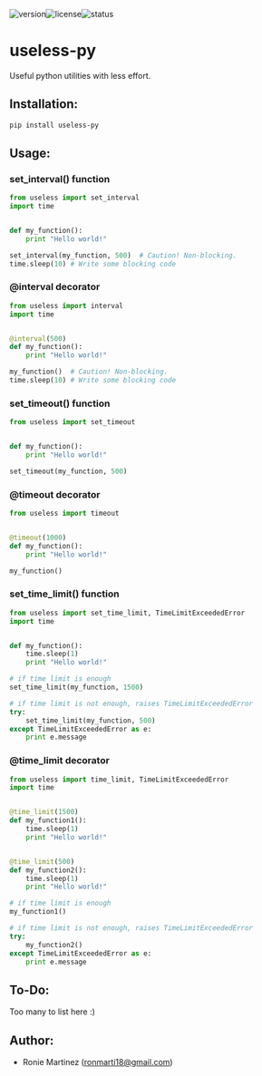 ![version](https://img.shields.io/pypi/v/useless-py.svg)![license](https://img.shields.io/pypi/l/useless-py.svg)![status](https://img.shields.io/pypi/status/useless-py.svg)

# useless-py
Useful python utilities with less effort.

## Installation:
```sh
pip install useless-py
```

## Usage:

### set_interval() function
```python
from useless import set_interval
import time


def my_function():
    print "Hello world!"

set_interval(my_function, 500)  # Caution! Non-blocking.
time.sleep(10) # Write some blocking code

```

### @interval decorator
```python
from useless import interval
import time


@interval(500)
def my_function():
    print "Hello world!"

my_function()  # Caution! Non-blocking.
time.sleep(10) # Write some blocking code

```

### set_timeout() function
```python
from useless import set_timeout


def my_function():
    print "Hello world!"

set_timeout(my_function, 500)

```

### @timeout decorator
```python
from useless import timeout


@timeout(1000)
def my_function():
    print "Hello world!"

my_function()

```

### set_time_limit() function
```python
from useless import set_time_limit, TimeLimitExceededError
import time


def my_function():
    time.sleep(1)
    print "Hello world!"

# if time limit is enough
set_time_limit(my_function, 1500)

# if time limit is not enough, raises TimeLimitExceededError
try:
    set_time_limit(my_function, 500)
except TimeLimitExceededError as e:
    print e.message

```

### @time_limit decorator
```python
from useless import time_limit, TimeLimitExceededError
import time


@time_limit(1500)
def my_function1():
    time.sleep(1)
    print "Hello world!"


@time_limit(500)
def my_function2():
    time.sleep(1)
    print "Hello world!"

# if time limit is enough
my_function1()

# if time limit is not enough, raises TimeLimitExceededError
try:
    my_function2()
except TimeLimitExceededError as e:
    print e.message

```

## To-Do:
Too many to list here :)

## Author:
* Ronie Martinez (ronmarti18@gmail.com)